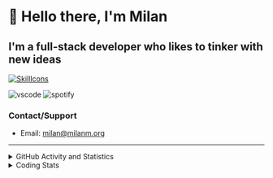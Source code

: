 # 👋 Hello there, I'm Milan
## I'm a full-stack developer who likes to tinker with new ideas
[![SkillIcons](https://skillicons.dev/icons?i=js,ts,nextjs,tailwind,html,go,bash,git,nginx,prisma,kubernetes,docker,linux)](https://skillicons.dev)

![vscode](https://nocache.advaith.workers.dev?url=https://img.shields.io/endpoint?url=https://dev.discordprofiles.me/api/badge/vscode/423203831971708958)
![spotify](https://nocache.advaith.workers.dev?url=https://img.shields.io/endpoint?url=https://dev.discordprofiles.me/api/badge/spotify/423203831971708958)

### Contact/Support

- Email: [milan@milanm.org](mailto:milan@milanm.org)
 
---
 
<details>
  <summary>GitHub Activity and Statistics</summary>
  <img src="/github-metrics.svg" />
</details>
<details>
  <summary>Coding Stats</summary>
  <!--START_SECTION:waka-->

```txt
TypeScript   15 hrs 36 mins  ██████████████████████▒░░   89.75 %
Prisma       48 mins         █░░░░░░░░░░░░░░░░░░░░░░░░   04.66 %
JSON         21 mins         ▓░░░░░░░░░░░░░░░░░░░░░░░░   02.05 %
Docker       11 mins         ▒░░░░░░░░░░░░░░░░░░░░░░░░   01.09 %
Bash         6 mins          ░░░░░░░░░░░░░░░░░░░░░░░░░   00.66 %
```

<!--END_SECTION:waka-->
</details>

